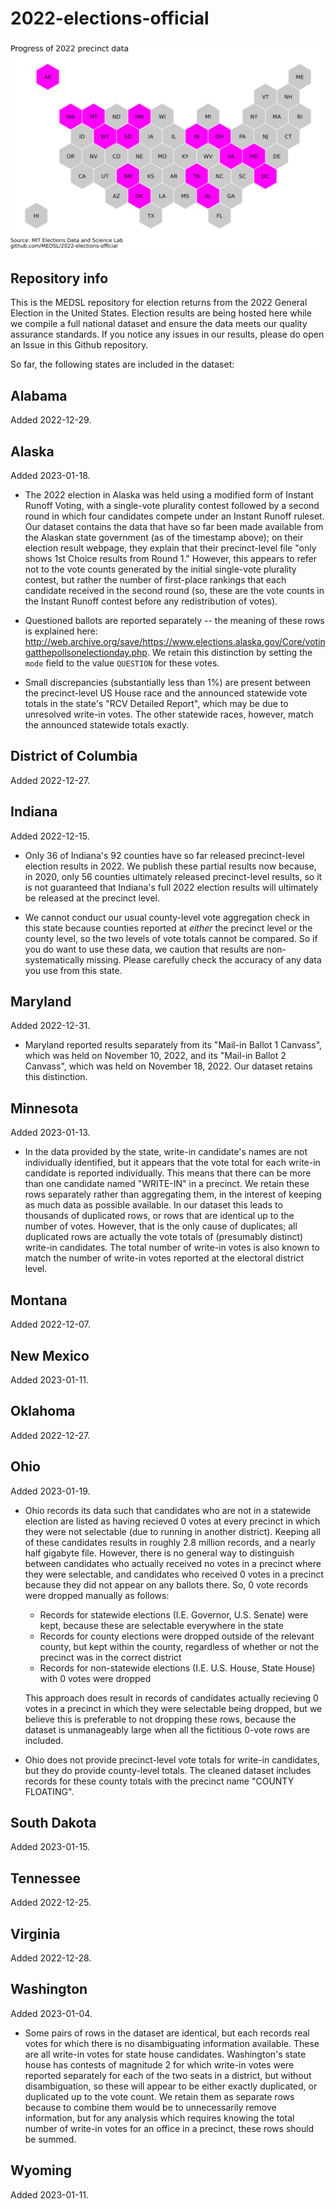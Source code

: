 # 2022-elections-official

![](precinct_progress_map_.png "Title")

## Repository info
This is the MEDSL repository for election returns from the 2022 General Election in the United States. Election results are being hosted here while we compile a full national dataset and ensure the data meets our quality assurance standards. If you notice any issues in our results, please do open an Issue in this Github repository. 

So far, the following states are included in the dataset:

## Alabama

Added 2022-12-29. 

## Alaska

Added 2023-01-18.

* The 2022 election in Alaska was held using a modified form of Instant Runoff Voting, with a single-vote plurality contest followed by a second round in which four candidates compete under an Instant Runoff ruleset. Our dataset contains the data that have so far been made available from the Alaskan state government (as of the timestamp above); on their election result webpage, they explain that their precinct-level file "only shows 1st Choice results from Round 1." However, this appears to refer not to the vote counts generated by the initial single-vote plurality contest, but rather the number of first-place rankings that each candidate received in the second round (so, these are the vote counts in the Instant Runoff contest before any redistribution of votes).

* Questioned ballots are reported separately -- the meaning of these rows is explained here: http://web.archive.org/save/https://www.elections.alaska.gov/Core/votingatthepollsonelectionday.php. We retain this distinction by setting the `mode` field to the value `QUESTION` for these votes.

* Small discrepancies (substantially less than 1%) are present between the precinct-level US House race and the announced statewide vote totals in the state's "RCV Detailed Report", which may be due to unresolved write-in votes. The other statewide races, however, match the announced statewide totals exactly.

## District of Columbia

Added 2022-12-27. 

## Indiana

Added 2022-12-15.

* Only 36 of Indiana's 92 counties have so far released precinct-level election results in 2022. We publish these partial results now because, in 2020, only 56 counties ultimately released precinct-level results, so it is not guaranteed that Indiana's full 2022 election results will ultimately be released at the precinct level.

* We cannot conduct our usual county-level vote aggregation check in this state because counties reported at _either_ the precinct level or the county level, so the two levels of vote totals cannot be compared. So if you do want to use these data, we caution that results are non-systematically missing. Please carefully check the accuracy of any data you use from this state.

## Maryland

Added 2022-12-31.

* Maryland reported results separately from its "Mail-in Ballot 1 Canvass", which was held on November 10, 2022, and its "Mail-in Ballot 2 Canvass", which was held on November 18, 2022. Our dataset retains this distinction.

## Minnesota

Added 2023-01-13.

* In the data provided by the state, write-in candidate's names are not individually identified, but it appears that the vote total for each write-in candidate is reported individually. This means that there can be more than one candidate named "WRITE-IN" in a precinct. We retain these rows separately rather than aggregating them, in the interest of keeping as much data as possible available. In our dataset this leads to thousands of duplicated rows, or rows that are identical up to the number of votes. However, that is the only cause of duplicates; all duplicated rows are actually the vote totals of (presumably distinct) write-in candidates. The total number of write-in votes is also known to match the number of write-in votes reported at the electoral district level.

## Montana

Added 2022-12-07. 

## New Mexico

Added 2023-01-11. 

## Oklahoma

Added 2022-12-27. 

## Ohio

Added 2023-01-19.

* Ohio records its data such that candidates who are not in a statewide election are listed as having recieved 0 votes at every precinct in which they were not selectable (due to running in another district). Keeping all of these candidates results in roughly 2.8 million records, and a nearly half gigabyte file. However, there is no general way to distinguish between candidates who actually received no votes in a precinct where they were selectable, and candidates who received 0 votes in a precinct because they did not appear on any ballots there. So, 0 vote records were dropped manually as follows:
  * Records for statewide elections (I.E. Governor, U.S. Senate) were kept, because these are selectable everywhere in the state
  * Records for county elections were dropped outside of the relevant county, but kept within the county, regardless of whether or not the precinct was in the correct district
  * Records for non-statewide elections (I.E. U.S. House, State House) with 0 votes were dropped

  This approach does result in records of candidates actually recieving 0 votes in a precinct in which they were selectable being dropped, but we believe this is preferable to not dropping these rows, because the dataset is unmanageably large when all the fictitious 0-vote rows are included.

* Ohio does not provide precinct-level vote totals for write-in candidates, but they do provide county-level totals. The cleaned dataset includes records for these county totals with the precinct name "COUNTY FLOATING". 

## South Dakota

Added 2023-01-15. 

## Tennessee

Added 2022-12-25. 

## Virginia

Added 2022-12-28. 

## Washington

Added 2023-01-04.

* Some pairs of rows in the dataset are identical, but each records real votes for which there is no disambiguating information available. These are all write-in votes for state house candidates. Washington's state house has contests of magnitude 2 for which write-in votes were reported separately for each of the two seats in a district, but without disambiguation, so these will appear to be either exactly duplicated, or duplicated up to the vote count. We retain them as separate rows because to combine them would be to unnecessarily remove information, but for any analysis which requires knowing the total number of write-in votes for an office in a precinct, these rows should be summed.

## Wyoming

Added 2023-01-11.
